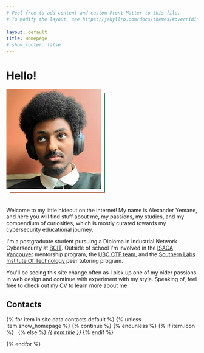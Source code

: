 ```yaml
---
# Feel free to add content and custom Front Matter to this file.
# To modify the layout, see https://jekyllrb.com/docs/themes/#overriding-theme-defaults

layout: default
title: Homepage
# show_footer: false
---
```


<style>
.decorative-bg {
    z-index: -1;
    position: absolute;
    width: 100%;
}

.image-wrapper {
    width: 250px;
    position: relative;
    display: inline-block;
    margin-bottom: 30px;
}

.image-border {
    position: absolute;
    z-index: -1;
    bottom: -10px;
    right: -10px;
    width: 100%;
    height: 100%;
    border-right: 2px solid #2F7C5B;
    border-bottom: 2px solid #B56A4A;
    box-sizing: border-box;
}

.image-wrapper img {
    display: block;
    max-width: 100%;
    height: auto;
}
</style>
<script src="https://kit.fontawesome.com/c83e37f840.js" crossorigin="anonymous"></script>

<div class="my-5"></div>

# Hello!

<div class="image-wrapper">
    <img src="/assets/about/selfie.jpg" alt="selfie" />
    <div class="image-border"></div>
</div>

Welcome to my little hideout on the internet! My name is Alexander Yemane, and here you will find stuff about me, my passions, my studies, and my compendium of curiosities, which is mostly curated towards my cybersecurity educational journey.

I'm a postgraduate student pursuing a Diploma in Industrial Network Cybersecurity at [BCIT](https://www.bcit.ca/). Outside of school I'm involved in the [ISACA Vancouver](https://engage.isaca.org/vancouverchapter/home) mentorship program, the [UBC CTF team](https://maplebacon.org/), and the [Southern Labs Institute Of Technology](https://southernlabs.co.za/) peer tutoring program.

You'll be seeing this site change often as I pick up one of my older passions in web design and continue with experiment with my style. Speaking of, feel free to check out my [CV](cv) to learn more about me.

## Contacts

<p>
{% for item in site.data.contacts.default %}
{% unless item.show_homepage %}
{% continue %}
{% endunless %}
{% if item.icon %}
<!-- <i class="{{ item.icon }}"></i> -->
<a class="btn" style="min-width: 3em; margin-right: .5em" href="{{ item.link }}"><i class="{{ item.icon }}"></i></a>
{% else %}
<i>{{ item.title }}</i>
{% endif %}
<!-- <a href="{{ item.link }}">{{ item.text }}</a>&nbsp; -->


{% endfor %}
</p>